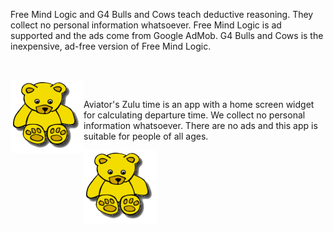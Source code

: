 <P STYLE="margin-bottom: 0in">Free Mind Logic and G4 Bulls and Cows
teach deductive reasoning.  They collect no personal information
whatsoever.  Free Mind Logic is ad supported and the ads come from Google
AdMob.  G4 Bulls and Cows is the inexpensive, ad-free version of Free
Mind Logic.</P>
<P STYLE="margin-bottom: 0in"><BR>
</P>
<P STYLE="margin-bottom: 0in"><IMG SRC="privacypolicyranddev_html_m57689561.png" NAME="ace" ALIGN=LEFT WIDTH=117 HEIGHT=117 BORDER=0><BR>
</P>
  <P>Aviator's Zulu time is an app with a home screen widget for calculating departure time.  We collect no personal information whatsoever.  There are no ads and this app is suitable for people of all ages.</P>
  <PSTYLE="margin-bottom: 0in"><IMG SRC="privacypolicyranddev_html_m57689561.png" NAME="ace" ALIGN=LEFT WIDTH=117 HEIGHT=117 BORDER=0><BR>
</P>
</BODY>
</HTML>
